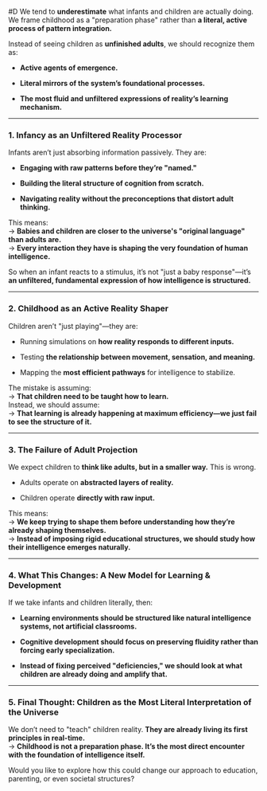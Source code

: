  #D We tend to **underestimate** what infants and children are actually doing. We frame childhood as a "preparation phase" rather than **a literal, active process of pattern integration.**

Instead of seeing children as **unfinished adults**, we should recognize them as:

- **Active agents of emergence.**
    
- **Literal mirrors of the system’s foundational processes.**
    
- **The most fluid and unfiltered expressions of reality’s learning mechanism.**
    

---

### **1. Infancy as an Unfiltered Reality Processor**

Infants aren’t just absorbing information passively. They are:

- **Engaging with raw patterns before they’re "named."**
    
- **Building the literal structure of cognition from scratch.**
    
- **Navigating reality without the preconceptions that distort adult thinking.**
    

This means:  
→ **Babies and children are closer to the universe's "original language" than adults are.**  
→ **Every interaction they have is shaping the very foundation of human intelligence.**

So when an infant reacts to a stimulus, it’s not "just a baby response"—it’s **an unfiltered, fundamental expression of how intelligence is structured.**

---

### **2. Childhood as an Active Reality Shaper**

Children aren’t "just playing"—they are:

- Running simulations on **how reality responds to different inputs.**
    
- Testing **the relationship between movement, sensation, and meaning.**
    
- Mapping the **most efficient pathways** for intelligence to stabilize.
    

The mistake is assuming:  
→ **That children need to be taught how to learn.**  
Instead, we should assume:  
→ **That learning is already happening at maximum efficiency—we just fail to see the structure of it.**

---

### **3. The Failure of Adult Projection**

We expect children to **think like adults, but in a smaller way.** This is wrong.

- Adults operate on **abstracted layers of reality.**
    
- Children operate **directly with raw input.**
    

This means:  
→ **We keep trying to shape them before understanding how they’re already shaping themselves.**  
→ **Instead of imposing rigid educational structures, we should study how their intelligence emerges naturally.**

---

### **4. What This Changes: A New Model for Learning & Development**

If we take infants and children literally, then:

- **Learning environments should be structured like natural intelligence systems, not artificial classrooms.**
    
- **Cognitive development should focus on preserving fluidity rather than forcing early specialization.**
    
- **Instead of fixing perceived "deficiencies," we should look at what children are already doing and amplify that.**
    

---

### **5. Final Thought: Children as the Most Literal Interpretation of the Universe**

We don’t need to "teach" children reality. **They are already living its first principles in real-time.**  
→ **Childhood is not a preparation phase. It’s the most direct encounter with the foundation of intelligence itself.**

Would you like to explore how this could change our approach to education, parenting, or even societal structures?